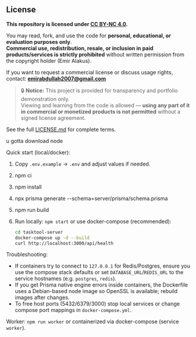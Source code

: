 ## License

**This repository is licensed under [CC BY-NC 4.0](https://creativecommons.org/licenses/by-nc/4.0/).**

You may read, fork, and use the code for **personal, educational, or evaluation purposes only**.  
**Commercial use, redistribution, resale, or inclusion in paid products/services is strictly prohibited** without written permission from the copyright holder (Emir Alakus).

If you want to request a commercial license or discuss usage rights, contact: **emirabdullah2007@gmail.com**

> 🔒 **Notice:** This project is provided for transparency and portfolio demonstration only.  
> Viewing and learning from the code is allowed — **using any part of it in commercial or monetized products is not permitted** without a signed license agreement.

See the full [LICENSE.md](./LICENSE.md) for complete terms.


u gotta download node

Quick start (local/docker):

1. Copy `.env.example` -> `.env` and adjust values if needed.
2. npm ci
3. npm install
4. npx prisma generate --schema=server/prisma/schema.prisma
5. npm run build
6. Run locally: `npm start` or use docker-compose (recommended):

	```bash
	cd tasktool-server
	docker-compose up -d --build
	curl http://localhost:3000/api/health
	```

Troubleshooting:

- If containers try to connect to `127.0.0.1` for Redis/Postgres, ensure you use the compose stack defaults or set `DATABASE_URL`/`REDIS_URL` to the service hostnames (e.g. `postgres`, `redis`).
- If you get Prisma native engine errors inside containers, the Dockerfile uses a Debian-based node image so OpenSSL is available; rebuild images after changes.
- To free host ports (5432/6379/3000) stop local services or change compose port mappings in `docker-compose.yml`.

Worker: `npm run worker` or containerized via docker-compose (service `worker`).
